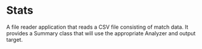 # Stats

A file reader application that reads a CSV file consisting of match data. It provides a Summary class that will use the appropriate Analyzer and output target.
